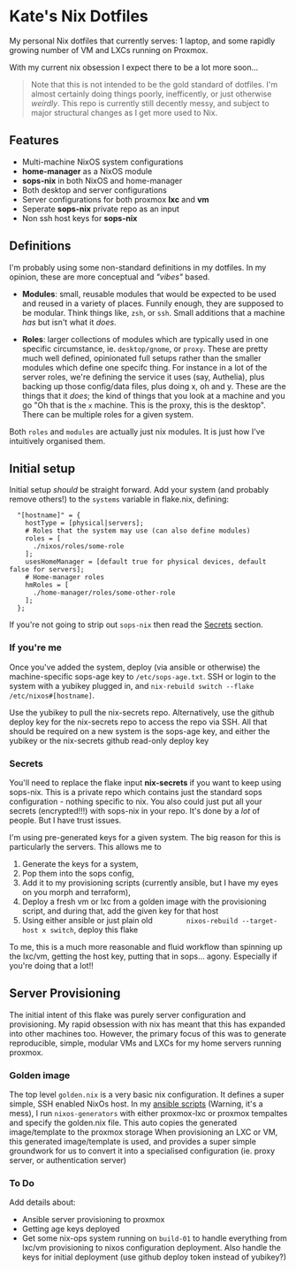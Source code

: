 # Kate's Nix Dotfiles
My personal Nix dotfiles that currently serves: 1 laptop, and some rapidly growing number of VM and LXCs running on Proxmox.

With my current nix obsession I expect there to be a lot more soon...

> Note that this is not intended to be the gold standard of dotfiles. I'm almost certainly doing things poorly, inefficently, or just otherwise *weirdly*. This repo is currently still decently messy, and subject to major structural changes as I get more used to Nix.

## Features
- Multi-machine NixOS system configurations
- **home-manager** as a NixOS module
- **sops-nix** in both NixOS and home-manager
- Both desktop and server configurations
- Server configurations for both proxmox **lxc** and **vm**
- Seperate **sops-nix** private repo as an input
- Non ssh host keys for **sops-nix**


## Definitions
I'm probably using some non-standard definitions in my dotfiles. 
In my opinion, these are more conceptual and *"vibes"* based.

- **Modules**: small, reusable modules that would be expected to be used and reused in a variety of places.
Funnily enough, they are supposed to be modular. 
Think things like, `zsh`, or `ssh`. 
Small additions that a machine *has* but isn't what it *does*.

- **Roles**: larger collections of modules which are typically used in one specific circumstance, ie. `desktop/gnome`, or `proxy`. 
These are pretty much well defined, opinionated full setups rather than the smaller modules which define one specifc thing. 
For instance in a lot of the server roles, we're defining the service it uses (say, Authelia), plus backing up those config/data files, plus doing x, oh and y. 
These are the things that it *does*; the kind of things that you look at a machine and you go "Oh that is the `x` machine. This is the proxy, this is the desktop".
There can be multiple roles for a given system.

Both `roles` and `modules` are actually just nix modules. It is just how I've intuitively organised them.


## Initial setup
Initial setup *should* be straight forward. Add your system (and probably remove others!) to the `systems` variable in flake.nix, defining:
```
  "[hostname]" = {
    hostType = [physical|servers];
    # Roles that the system may use (can also define modules)
    roles = [
      ./nixos/roles/some-role
    ];
    usesHomeManager = [default true for physical devices, default false for servers];
    # Home-manager roles
    hmRoles = [
      ./home-manager/roles/some-other-role
    ];
  };
```
If you're not going to strip out `sops-nix` then read the [Secrets](#secrets) section.

### If you're me
Once you've added the system, deploy (via ansible or otherwise) the machine-specific sops-age key to `/etc/sops-age.txt`.
SSH or login to the system with a yubikey plugged in, and `nix-rebuild switch --flake /etc/nixos#[hostname]`. 

Use the yubikey to pull the nix-secrets repo.
Alternatively, use the github deploy key for the nix-secrets repo to access the repo via SSH.
All that should be required on a new system is the sops-age key, and either the yubikey or the nix-secrets github read-only deploy key


### Secrets
You'll need to replace the flake input **nix-secrets** if you want to keep using sops-nix.
This is a private repo which contains just the standard sops configuration - nothing specific to nix.
You also could just put all your secrets (encrypted!!!) with sops-nix in your repo. It's done by a *lot* of people. But I have trust issues.


I'm using pre-generated keys for a given system.
The big reason for this is particularly the servers.
This allows me to 
1. Generate the keys for a system, 
2. Pop them into the sops config, 
3. Add it to my provisioning scripts (currently ansible, but I have my eyes on you morph and terraform),
4. Deploy a fresh vm or lxc from a golden image with the provisioning script, and during that, add the given key for that host
5. Using either ansible or just plain old `        nixos-rebuild --target-host x switch`, deploy this flake

To me, this is a much more reasonable and fluid workflow than spinning up the lxc/vm, getting the host key, putting that in sops... agony. Especially if you're doing that a lot!!




## Server Provisioning
The initial intent of this flake was purely server configuration and provisioning. 
My rapid obsession with nix has meant that this has expanded into other machines too.
However, the primary focus of this was to generate reproducible, simple, modular VMs and LXCs for my home servers running proxmox.

### Golden image
The top level `golden.nix` is a very basic nix configuration. It defines a super simple, SSH enabled NixOs host. 
In my [ansible scripts]("https://github.com/CertifiKate/HomeServer") (Warning, it's a mess), I run `nixos-generators` with either proxmox-lxc or proxmox tempaltes and specify the golden.nix file.
This auto copies the generated image/template to the proxmox storage
When provisioning an LXC or VM, this generated image/template is used, and provides a super simple groundwork for us to convert it into a specialised configuration (ie. proxy server, or authentication server)

### To Do
Add details about:
- Ansible server provisioning to proxmox
- Getting age keys deployed
- Get some nix-ops system running on `build-01` to handle everything from lxc/vm provisioning to nixos configuration deployment.
 Also handle the keys for initial deployment (use github deploy token instead of yubikey?) 